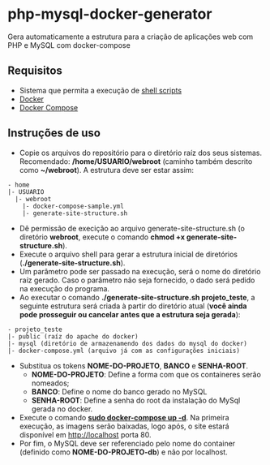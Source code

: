 # php-mysql-docker-generator
Gera automaticamente a estrutura para a criação de aplicações web com PHP e MySQL com docker-compose

## Requisitos
 * Sistema que permita a execução de [shell scripts](https://pt.wikipedia.org/wiki/Shell_script)
 * [Docker](https://www.docker.com/)
 * [Docker Compose](https://docs.docker.com/compose/)

## Instruções de uso
 * Copie os arquivos do repositório para o diretório raíz dos seus sistemas. Recomendado: **/home/USUARIO/webroot** (caminho também descrito como **~/webroot**).
 A estrutura deve ser estar assim:
 ```
 - home
 |- USUARIO
   |- webroot
     |- docker-compose-sample.yml
     |- generate-site-structure.sh
 ```
 * Dê permissão de execição ao arquivo generate-site-structure.sh (o diretório **webroot**, execute o comando **chmod +x generate-site-structure.sh**).
 * Execute o arquivo shell para gerar a estrutura inicial de diretórios (**./generate-site-structure.sh**).
  * Um parâmetro pode ser passado na execução, será o nome do diretório raíz gerado. Caso o parâmetro não seja fornecido, o dado será pedido na execução do programa.
  * Ao executar o comando **./generate-site-structure.sh projeto_teste**, a seguinte estrutura será criada à partir do diretório atual (**você ainda pode prosseguir ou cancelar antes que a estrutura seja gerada**):
  ```
  - projeto_teste
  |- public (raíz do apache do docker)
  |- mysql (diretório de armazenamendo dos dados do mysql do docker)
  |- docker-compose.yml (arquivo já com as configurações iniciais)
  ```
 * Substitua os tokens **NOME-DO-PROJETO**, **BANCO** e **SENHA-ROOT**.
   * **NOME-DO-PROJETO**: Define a forma com que os containeres serão nomeados;
   * **BANCO**: Define o nome do banco gerado no MySQL
   * **SENHA-ROOT**: Define a senha do root da instalação do MySql gerada no docker.
 * Execute o comando **[sudo docker-compose up -d](https://docs.docker.com/compose/reference/up/)**. Na primeira execução, as imagens serão baixadas, logo após, o site estará disponível em [http://localhost](http://localhost) porta 80.
 * Por fim, o MySQL deve ser referenciado pelo nome do container (definido como **NOME-DO-PROJETO-db**) e não por localhost.

